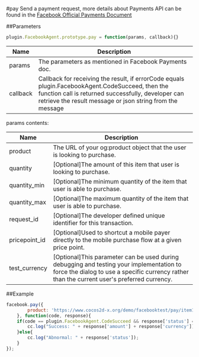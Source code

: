 #pay
Send a payment request, more details about Payments API can be found in the [Facebook Official Payments Document](https://developers.facebook.com/docs/payments/local-currency-payments-guide)

##Parameters

```javascript
plugin.FacebookAgent.prototype.pay = function(params, callback){}
```

|Name|Description|
|----|-----------|
|params|The parameters as mentioned in Facebook Payments doc. |
|callback|Callback for receiving the result, if errorCode equals plugin.FacebookAgent.CodeSucceed, then the function call is returned successfully, developer can retrieve the result message or json string from the message|

params contents:

|Name|Description|
|----|-----------|
|product|The URL of your og:product object that the user is looking to purchase. |
|quantity|[Optional]The amount of this item that user is looking to purchase.|
|quantity_min|[Optional]The minimum quantity of the item that user is able to purchase.|
|quantity_max|[Optional]The maximum quantity of the item that user is able to purchase.|
|request_id|[Optional]The developer defined unique identifier for this transaction.|
|pricepoint_id|[Optional]Used to shortcut a mobile payer directly to the mobile purchase flow at a given price point.|
|test_currency|[Optional]This parameter can be used during debugging and testing your implementation to force the dialog to use a specific currency rather than the current user's preferred currency.|

##Example

```javascript
facebook.pay({
        product: 'https://www.cocos2d-x.org/demo/facebooktest/pay/item1.html'
    }, function(code, response){
    if(code == plugin.FacebookAgent.CodeSucceed && response['status'] === 'completed'){
        cc.log("Success: " + response['amount'] + response['currency']);
    }else{
        cc.log("Abnormal: " + response['status']);
    }
});
```